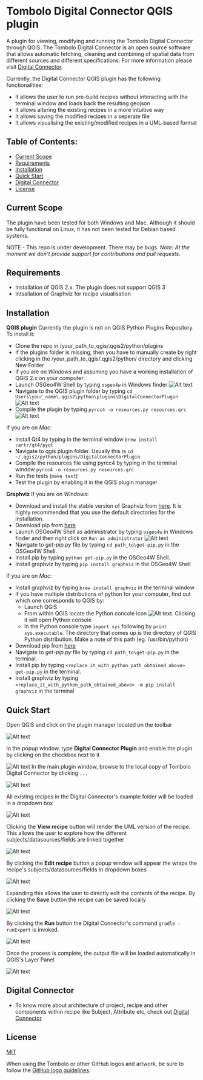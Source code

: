 # Tombolo Digital Connector QGIS plugin
A plugin for viewing, modifying and running the Tombolo Digital Connector through QGIS. The Tombolo Digital Connector is an open source software that allows automatic fetching, cleaning and combining of spatial data from different sources and different specifications. For more information please visit [Digital Connector](https://github.com/FutureCitiesCatapult/TomboloDigitalConnector). 

Currently, the Digital Connector QGIS plugin has the following functionalities:
* It allows the user to run pre-build recipes without interacting with the terminal window and loads back the resulting geojson
* It allows altering the existing recipes in a more intuitive way
* It allows saving the modified recipes in a seperate file
* It allows visualising the existing/modified recipes in a UML-based format

## Table of Contents:

- [Current Scope](#current-scope)
- [Requirements](#requirements)
- [Installation](#Installation)
- [Quick Start](#quick-start)
- [Digital Connector](#digital-connector)
- [License](#license) 

## Current Scope
The plugin have been tested for both Windows and Mac. Although it should be fully functional on Linux, it has not been tested for Debian based systems.

NOTE - This repo is under development. There may be bugs.
*Note: At the moment we don't provide support for contributions and pull requests.*

## Requirements
- Installation of QGIS 2.x. The plugin does not support QGIS 3
- Intsallation of Graphviz for recipe visualisation

## Installation

**QGIS plugin**
Currently the plugin is not on QGIS Python Plugins Repository. To install it:

* Clone the repo in /your_path_to_qgis/.qgis2/python/plugins
* If the plugins folder is missing, then you have to manually create by right clicking in the /your_path_to_qgis/.qgis2/python/ directory and clicking New Folder
* If you are on *Windows* and assuming you have a working installation of QGIS 2.x on your computer:
* Launch OSGeo4W Shell by typing ``osgeo4w`` in Windows finder
![Alt text](/img/osgeo4.png)
* Navigate to the QGIS plugin folder by typing 
``cd Users\your_name\.qgis2\python\plugins\DigitalConnectorPlugin``
![Alt text](/img/cd.png)
* Compile the plugin by typing 
``pyrcc4 -o resources.py resources.qrc``
![Alt text](/img/compile.png)

If you are on *Mac*:
* Install Qt4 by typing in the terminal window ```brew install cartr/qt4/pyqt```
* Navigate to qgis plugin folder. Usually this is ```cd ~/.qgis2/python/plugins/DigitalConnectorPlugin```
* Compile the resources file using pyrcc4 by typing in the terminal window ```pyrcc4 -o resources.py resources.qrc ```
* Run the tests (``make test``)
* Test the plugin by enabling it in the QGIS plugin manager

**Graphviz**
If you are on *Windows*:
* Download and install the stable version of Graphviz from [here](https://graphviz.gitlab.io/_pages/Download/Download_windows.html). It is highly recommended that you use the default directories for the installation.
* Download pip from [here](https://bootstrap.pypa.io/get-pip.py)
* Launch OSGeo4W Shell as administrator by typing ``osgeo4w`` in Windows finder and then right click on ``Run as administrator``
![Alt text](/img/run_admin.png)
* Navigate to *get-pip.py* file by typing ``cd path_to\get-pip.py`` in the OSGeo4W Shell.
* Install pip by typing ``python get-pip.py`` in the OSGeo4W Shell.
* Install graphviz by typing ``pip install graphviz`` in the OSGeo4W Shell

If you are on *Mac*:
* Install graphviz by typing ``brew install graphviz`` in the terminal window
* If you have multiple distributions of python for your computer, find out which one corresponds to QGIS by:
  * Launch QGIS
  * From within QGIS locate the Python concole icon ![Alt text](/img/python_console.png). Clicking it will open Python console
  * In the Python console type ``import sys`` following by ``print sys.executable``. The directory that comes up is the directory of QGIS Python distribution. Make a note of this path (eg. /usr/bin/python)
* Download pip from [here](https://bootstrap.pypa.io/get-pip.py)
* Navigate to *get-pip.py* file by typing ``cd path_to\get-pip.py`` in the terminal.
* Install pip by typing ``<replace_it_with_python_path_obtained_above> get-pip.py`` in the terminal.
* Install graphviz by typing ``<replace_it_with_python_path_obtained_above> -m pip install graphviz`` in the terminal

## Quick Start
Open QGIS and click on the plugin manager located on the toolbar

![Alt text](/img/1.png)

In the popup window, type **Digital Connector Plugin** and enable the plugin by clicking on the checkbox next to it

![Alt text](/img/2.png)
In the main plugin window, browse to the local copy of Tombolo Digital Connector by clicking ``...``

![Alt text](/img/3.png)

All existing recipes in the Digital Connector's example folder will be loaded in a dropdown box

![Alt text](/img/5.png)

Clicking the **View recipe** button will render the UML version of the recipe. This allows the user to explore how the different subjects/datasources/fields are linked together

![Alt text](/img/7.png)

By clicking the **Edit recipe** button a popup window will appear the wraps the recipe's subjects/datasources/fields in dropdown boxes 

![Alt text](/img/8.png)

Expanding this allows the user to directly edit the contents of the recipe. By clicking the **Save** button the recipe can be saved locally

![Alt text](/img/9.png)

By clicking the **Run** button the Digital Connector's command ``gradle -runExport`` is invoked.  

![Alt text](/img/5.png)

Once the process is complete, the output file will be loaded automatically in QGIS's Layer Panel  

![Alt text](/img/11.png)

## Digital Connector

- To know more about architecture of project, recipe and other components within recipe like Subject, Attribute etc, check out  [Digital Connector](https://github.com/FutureCitiesCatapult/TomboloDigitalConnector)

## License

[MIT](LICENSE)

When using the Tombolo or other GitHub logos and artwork, be sure to follow the [GitHub logo guidelines](https://github.com/logos).
